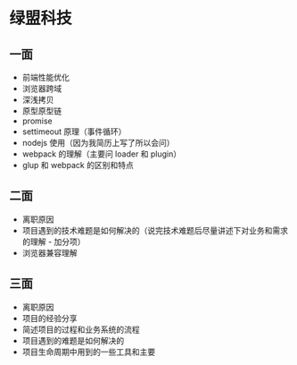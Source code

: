 # 绿盟科技

## 一面

- 前端性能优化
- 浏览器跨域
- 深浅拷贝
- 原型原型链
- promise
- settimeout 原理（事件循环）
- nodejs 使用（因为我简历上写了所以会问）
- webpack 的理解（主要问 loader 和 plugin）
- glup 和 webpack 的区别和特点

## 二面

- 离职原因
- 项目遇到的技术难题是如何解决的（说完技术难题后尽量讲述下对业务和需求的理解 - 加分项）
- 浏览器兼容理解

## 三面

- 离职原因
- 项目的经验分享
- 简述项目的过程和业务系统的流程
- 项目遇到的难题是如何解决的
- 项目生命周期中用到的一些工具和主要
